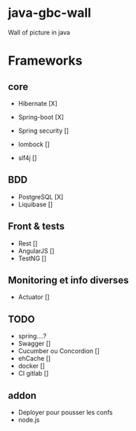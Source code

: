 # java-gbc-wall
Wall of picture in java


# Frameworks
## core
* Hibernate			[X]
* Spring-boot		[X]
* Spring security	[]

* lombock			[]
* slf4j				[]

## BDD
* PostgreSQL			[X]
* Liquibase			[]

## Front & tests
* Rest				[]
* AngularJS			[]
* TestNG				[]

## Monitoring et info diverses
* Actuator			[]


## TODO
* spring....?
* Swagger		  			[]
* Cucumber ou Concordion		[]
* ehCache					[]
* docker		  				[]
* CI gitlab		  			[]

## addon
* Deployer pour pousser les confs
* node.js
